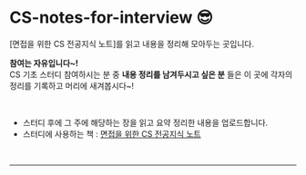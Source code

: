 # CS-notes-for-interview 😎
[면접을 위한 CS 전공지식 노트]를 읽고 내용을 정리해 모아두는 곳입니다.

**참여는 자유입니다~!** <br />
CS 기초 스터디 참여하시는 분 중 **내용 정리를 남겨두시고 싶은 분** 들은 이 곳에 각자의 정리를 기록하고 머리에 새겨봅시다~!

<br />

<!-- - 매주 **월요일 또는 수요일** 20:30 - 21:30 -->
- 스터디 후에 그 주에 해당하는 장을 읽고 요약 정리한 내용을 업로드합니다.
- 스터디에 사용하는 책 : [면접을 위한 CS 전공지식 노트](https://www.aladin.co.kr/shop/wproduct.aspx?ItemId=292815727)
<!-- - **2022년 4월 7일 목요일**부터 시작합니다 🚀 -->

<br />

---

<br />

<!-- ## 폴더 구조

```
├── chapter2
│   ├── biscuit
│   ├── justie
│   ├── lado
│   ├── leo
│   ├── nibble
│   ├── paraffin
│   ├── penguin
│   ├── perfume
│   ├── ramgee
│   ├── rebolution
│   ├── reyou
│   ├── teasan
│   └── yell
│       ├── item6-8.md
│       ├── item9-11.md
│       ├── item12-14.md
│       └── item15-18.md
...

```

- 본인 닉네임에 다음과 같이 `.md`로 해당 아이템들을 올린다.
- 브랜치를 `본인 닉네임 / chapter2`으로 만들어서 요약 정리하고 그 챕터가 마무리가 된 뒤에 PR을 올리고 메인에 `merge`한다.

<br />

---

<br />

## 스터디 진행상황

<br/>

| 2장 타입스크립트의 타입 시스템 | 스터디 진행한 날 | 완료 여부 |
| :----------------------------- | :--------------: | :-------: |
| 아이템 6 - 8                   |    2022-04-07    |    ✅     |
| 아이템 9 - 11                  |    2022-04-14    |    ✅     |
| 아이템 12 - 14                 |    2022-04-21    |    ✅     |
| 아이템 15 - 18                 |                  |           |

| 3장 타입 추론  | 스터디 진행한 날 | 완료 여부 |
| :------------: | :--------------: | :-------: |
| 아이템 19 - 21 |                  |           |
| 아이템 22 - 24 |                  |           |
| 아이템 25 - 27 |                  |           | -->
